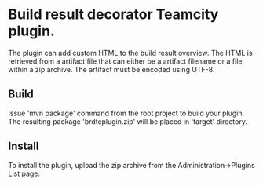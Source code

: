 # Build result decorator Teamcity plugin.


The plugin can add custom HTML to the build result overview. The HTML is retrieved from a artifact file that can either be a artifact filename or
a file within a zip archive. The artifact must be encoded using UTF-8.
 
## Build
Issue 'mvn package' command from the root project to build your plugin. The resulting package 'brdtcplugin.zip' will be placed in 'target' directory. 

## Install
To install the plugin, upload the zip archive from the Administration->Plugins List page.
